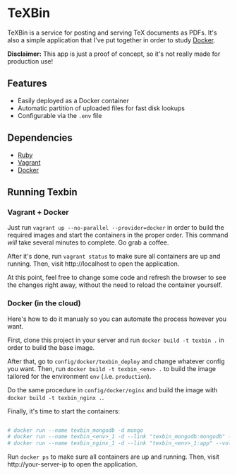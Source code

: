 # TeXBin

TeXBin is a service for posting and serving TeX documents as PDFs. It's also a
simple application that I've put together in order to study [Docker](http://docker.com).

**Disclaimer:** This app is just a proof of concept, so it's not really made
for production use!

## Features

* Easily deployed as a Docker container
* Automatic partition of uploaded files for fast disk lookups
* Configurable via the `.env` file

## Dependencies

* [Ruby](http://ruby-lang.org)
* [Vagrant](http://vagrantup.com)
* [Docker](http://docker.com)

## Running Texbin

### Vagrant + Docker

Just run `vagrant up --no-parallel --provider=docker` in order to build the
required images and start the containers in the proper order. This command
*will* take several minutes to complete. Go grab a coffee.

After it's done, run `vagrant status` to make sure all containers are up and
running. Then, visit http://localhost to open the application.

At this point, feel free to change some code and refresh the browser to see
the changes right away, without the need to reload the container yourself.

### Docker (in the cloud)

Here's how to do it manualy so you can automate the process however you want.

First, clone this project in your server and run `docker build -t texbin .`
in order to build the base image.

After that, go to `config/docker/texbin_deploy` and change whatever config
you want. Then, run `docker build -t texbin_<env> .` to build the image
tailored for the environment `env` (.i.e. `production`).

Do the same procedure in `config/docker/nginx` and build the image with
`docker build -t texbin_nginx .`.

Finally, it's time to start the containers:

```bash

# docker run --name texbin_mongodb -d mongo
# docker run --name texbin_<env>_1 -d --link "texbin_mongodb:mongodb" -v /texbin/public texbin_prod
# docker run --name texbin_nginx_1 -d --link "texbin_<env>_1:app" --volumes-from texbin_<env>_1 -p 80:80 texbin_nginx
```

Run `docker ps` to make sure all containers are up and running. Then, visit
http://your-server-ip to open the application.
